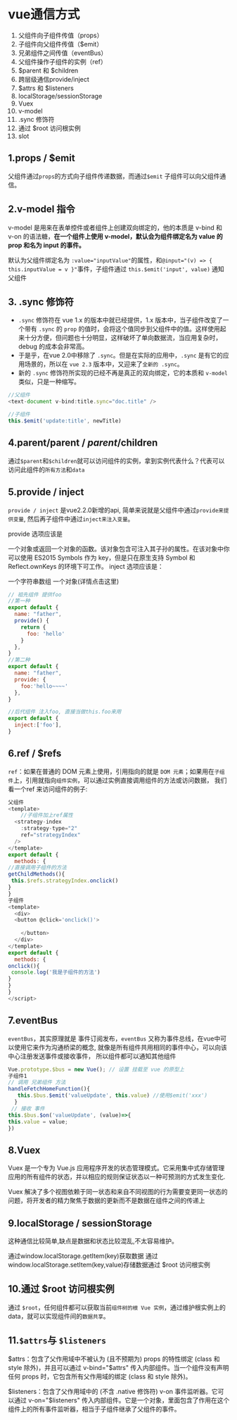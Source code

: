 # vue通信方式

1. 父组件向子组件传值（props）
2. 子组件向父组件传值（$emit）
3. 兄弟组件之间传值（eventBus）
4. 父组件操作子组件的实例（ref）
5. $parent 和 $children
6. 跨层级通信provide/inject
7. $attrs 和 $listeners
8. localStorage/sessionStorage
9. Vuex
10. v-model
11. .sync 修饰符
12. 通过 $root 访问根实例
13. slot

## 1.props / $emit

父组件通过`props`的方式向子组件传递数据，而通过`$emit` 子组件可以向父组件通信。

## 2.v-model 指令

v-model 是用来在表单控件或者组件上创建双向绑定的，他的本质是 v-bind 和 v-on 的语法糖，**在一个组件上使用 v-model，默认会为组件绑定名为 value 的 prop 和名为 input 的事件。**

 默认为父组件绑定名为 `:value="inputValue"`的属性，和`@input="(v) => { this.inputValue = v }"`事件，子组件通过 `this.$emit('input', value)` 通知父组件 

## 3. .sync 修饰符

- `.sync` 修饰符在 vue 1.x 的版本中就已经提供，1.x 版本中，当子组件改变了一个带有 `.sync` 的 `prop` 的值时，会将这个值同步到父组件中的值。这样使用起来十分方便，但问题也十分明显，这样破坏了单向数据流，当应用复杂时，debug 的成本会非常高。
- 于是乎，在vue 2.0中移除了 `.sync`。但是在实际的应用中，`.sync` 是有它的应用场景的，所以在 `vue 2.3` 版本中，又迎来了`全新的 .sync`。
- 新的 `.sync` 修饰符所实现的已经不再是真正的双向绑定，它的本质和 `v-model` 类似，只是一种缩写。

```js
//父组件
<text-document v-bind:title.sync="doc.title" />
```

```js
//子组件
this.$emit('update:title', newTitle)
```

## 4.parent/parent / $parent/$children

 通过`$parent`和`$children`就可以访问组件的实例，拿到实例代表什么？代表可以访问此组件的`所有方法`和`data` 

## 5.provide / inject

 `provide / inject` 是vue2.2.0新增的api, 简单来说就是父组件中通过`provide来提供变量`, 然后再子组件中通过`inject来注入变量`。 

provide 选项应该是

一个对象或返回一个对象的函数。该对象包含可注入其子孙的属性。在该对象中你可以使用 ES2015 Symbols 作为 key，但是只在原生支持 Symbol 和 Reflect.ownKeys 的环境下可工作。
inject 选项应该是：

一个字符串数组
一个对象(详情点击这里)

```js
// 祖先组件 提供foo
//第一种
export default {
  name: "father",
  provide() {
    return {
      foo: 'hello'
    }
  },
}
//第二种
export default {
  name: "father",
  provide: {
    foo:'hello~~~~'
  },
}

//后代组件 注入foo, 直接当做this.foo来用
export default {
  inject:['foo'],
}
```

## 6.ref / $refs

 `ref`：如果在普通的 DOM 元素上使用，引用指向的就是 `DOM 元素`；如果用在`子组件`上，引用就指向`组件实例`，可以通过实例直接调用组件的方法或访问数据， 我们看一个ref 来访问组件的例子: 

```js
父组件
<template>
    //子组件加上ref属性
  <strategy-index
    :strategy-type="2"
    ref="strategyIndex"
  />
</template>
export default {
  methods: {
//直接调用子组件的方法
getChildMethods(){
 this.$refs.strategyIndex.onclick()
}
}
子组件
<template>
  <div>
  <button @click='onclick()'>
      
    </button>
  </div>
</template>
export default {
  methods: {
onclick(){
 console.log('我是子组件的方法')
}
}
}
</script>

```



## 7.eventBus

 `eventBus`，其实原理就是 事件订阅发布，`eventBus` 又称为事件总线，在vue中可以使用它来作为沟通桥梁的概念, 就像是所有组件共用相同的事件中心，可以向该中心注册发送事件或接收事件， 所以组件都可以通知其他组件 

```js
Vue.prototype.$bus = new Vue(); // 设置 挂载至 vue 的原型上
子组件1
// 调用 兄弟组件 方法
handleFetchHomeFunction(){
   this.$bus.$emit('valueUpdate', this.value) //使用$emit('xxx')
  }
 // 接收 事件
this.$bus.$on('valueUpdate', (value)=>{
this.value = value;
})

```



## 8.Vuex

Vuex 是一个专为 Vue.js 应用程序开发的状态管理模式。它采用集中式存储管理应用的所有组件的状态，并以相应的规则保证状态以一种可预测的方式发生变化.

Vuex 解决了多个视图依赖于同一状态和来自不同视图的行为需要变更同一状态的问题，将开发者的精力聚焦于数据的更新而不是数据在组件之间的传递上

## 9.localStorage / sessionStorage

这种通信比较简单,缺点是数据和状态比较混乱,不太容易维护。

通过window.localStorage.getItem(key)获取数据
通过window.localStorage.setItem(key,value)存储数据通过 $root 访问根实例

## 10.通过 $root 访问根实例

通过 `$root`，任何组件都可以获取当前`组件树的根 Vue 实例`，通过维护根实例上的 data，就可以实现组件间的`数据共享`。

## 11.`$attrs`与 `$listeners`

$attrs：包含了父作用域中不被认为 (且不预期为) props 的特性绑定 (class 和 style 除外)，并且可以通过 v-bind="$attrs" 传入内部组件。当一个组件没有声明任何 props 时，它包含所有父作用域的绑定 (class 和 style 除外)。

$listeners：包含了父作用域中的 (不含 .native 修饰符) v-on 事件监听器。它可以通过 v-on="$listeners" 传入内部组件。它是一个对象，里面包含了作用在这个组件上的所有事件监听器，相当于子组件继承了父组件的事件。


